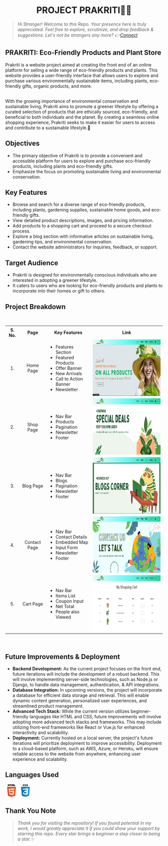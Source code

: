 <h1 align="center">PROJECT PRAKRITI🌱🌿</h1>

> _Hi Stranger! Welcome to this Repo. Your presence here is truly appreciated. Feel free to explore, scrutinize, and drop feedback & suggestions. Let's not be strangers any more? 👉<a href= "https://www.linkedin.com/in/sugam-goel-india/">Connect</a>_
<h2>PRAKRITI: Eco-Friendly Products and Plant Store</h2>
Prakriti is a website project aimed at creating the front end of an online platform for selling a wide range of eco-friendly products and plants. This website provides a user-friendly interface that allows users to explore and purchase various environmentally sustainable items, including plants, eco-friendly gifts, organic products, and more.<br><br>

With the growing importance of environmental conservation and sustainable living, Prakriti aims to promote a greener lifestyle by offering a curated selection of products that are ethically sourced, eco-friendly, and beneficial to both individuals and the planet. By creating a seamless online shopping experience, Prakriti seeks to make it easier for users to access and contribute to a sustainable lifestyle.💚
## Objectives
- The primary objective of Prakriti is to provide a convenient and accessible platform for users to explore and purchase eco-friendly products, including plants and eco-friendly gifts.
- Emphasize the focus on promoting sustainable living and environmental conservation.

## Key Features
- Browse and search for a diverse range of eco-friendly products, including plants, gardening supplies, sustainable home goods, and eco-friendly gifts.
- View detailed product descriptions, images, and pricing information.
- Add products to a shopping cart and proceed to a secure checkout process.
- Explore a blog section with informative articles on sustainable living, gardening tips, and environmental conservation.
- Contact the website administrators for inquiries, feedback, or support.



## Target Audience
- Prakriti is designed for environmentally conscious individuals who are interested in adopting a greener lifestyle.
- It caters to users who are looking for eco-friendly products and plants to incorporate into their homes or gift to others.

## Project Breakdown 
<br>
<table align="center" width="100%">
  <th>S. No.</th>
  <th>Page</th>
  <th>Key Features</th>
  <th>Link</th>
  <tr align= "center">
    <td>1.</td>
    <td>Home Page</td>
    <td align ="left">
      <ul>
        <li>Features Section</li>
        <li>Featured Products</li>
        <li>Offer Banner</li>
        <li>New Arrivals</li>
        <li>Call to Action Banner</li>
        <li>Newsletter</li>       
      </ul>
    </td>
    <td><a href="https://drive.google.com/file/d/1Kgv3FnNOeJPgLHuiqntjmPo81DiR3ohu/view?usp=drive_link" title="Home Page"><img src="Images/Final/Home Page.png" alt="Home Page" height="180px" width="400"/></a></td>
  </tr>
  <tr align= "center">
    <td>2.</td>
    <td>Shop Page</td>
    <td align ="left">
      <ul>
        <li>Nav Bar</li>
        <li>Products</li>
        <li>Pagination</li>
        <li>Newsletter</li>
        <li>Footer</li>     
      </ul>
    </td>
    <td><a href="https://drive.google.com/file/d/1Zz7rL4lZCqDrmS9tdsrYYjlQ6VhlIGs7/view?usp=sharing" title="Shop Page"><img src="Images/Final/Shop page.png" alt="Shop Page" height="180px" width="400"/></a></td>
  </tr>
  <tr align= "center">
    <td>3.</td>
    <td>Blog Page</td>
    <td align ="left">
      <ul>
         <li>Nav Bar</li>
        <li>Blogs</li>
        <li>Pagination</li>
        <li>Newsletter</li>
        <li>Footer</li>         
      </ul>
    </td>
    <td><a href="https://drive.google.com/file/d/1CF9O4KAPSc7D82FzdZvRjJPqb1wgsL2P/view?usp=sharing" title="Blog Page"><img src="Images/Final/Blog Page.png" alt="Blog Page" height="180px" width="400"/></a></td>
  </tr>
  <tr align= "center">
    <td>4.</td>
    <td>Contact Page</td>
    <td align ="left">
      <ul>
        <li>Nav Bar</li>
        <li>Contact Details</li>
        <li>Embedded Map</li>
        <li>Input Form</li>
        <li>Newsletter</li>
        <li>Footer</li>         
      </ul>
    </td>
    <td><a href="https://drive.google.com/file/d/1J5rOoumIJ2BSiSWOI9l79FtkDg5B0EC6/view?usp=sharing" title="Contact Page"><img src="Images/Final/Contact Page.png" alt="Contact Page" height="180px" width="400"/></a></td>
  </tr>
  <tr align= "center">
    <td>5.</td>
    <td>Cart Page</td>
    <td align ="left">
      <ul>
         <li>Nav Bar</li>
        <li>Items List</li>
        <li>Coupon Input</li>
        <li>Net Total</li>
        <li>People also Viewed</li>         
      </ul>
    </td>
    <td><a href="https://drive.google.com/file/d/1KKNenu1J7NW8XFAodR-QQFvU70EcC-W1/view?usp=sharing" title="Cart Page"><img src="Images/Final/Cart Page.png" alt="Cart Page" height="180px" width="400"/></a></td>
  </tr>
</table>
<br>


## Future Improvements & Deployment
- **Backend Development:** As the current project focuses on the front end, future iterations will include the development of a robust backend. This will involve implementing server-side technologies, such as Node.js or Django, to handle data management, authentication, & API integrations.
- **Database Integration:** In upcoming versions, the project will incorporate a database for efficient data storage and retrieval. This will enable dynamic content generation, personalized user experiences, and streamlined product management.
- **Advanced Tech Stack:** While the current version utilizes beginner-friendly languages like HTML and CSS, future improvements will involve adopting more advanced tech stacks and frameworks. This may include utilizing front-end frameworks like React or Vue.js for enhanced interactivity and scalability.
- **Deployment:** Currently hosted on a local server, the project's future iterations will prioritize deployment to improve accessibility. Deployment to a cloud-based platform, such as AWS, Azure, or Heroku, will ensure reliable access to the website from anywhere, enhancing user experience and scalability.

## Languages Used
<code><img height="40" src="https://raw.githubusercontent.com/github/explore/80688e429a7d4ef2fca1e82350fe8e3517d3494d/topics/html/html.png"></code>
<code><img height="40" src="https://raw.githubusercontent.com/github/explore/80688e429a7d4ef2fca1e82350fe8e3517d3494d/topics/css/css.png"></code>

## Thank You Note
> _Thank you for visiting the repository! If you found potential in my work, I would greatly appreciate it if you could show your support by starring this repo. Every star brings a beginner a step closer to being a star.✨_
